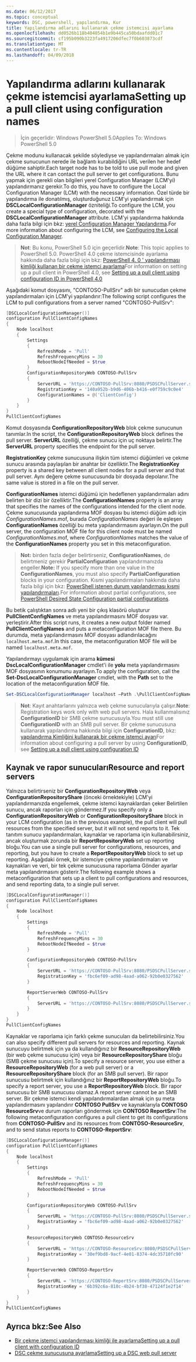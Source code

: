 ```yaml
---
ms.date: 06/12/2017
ms.topic: conceptual
keywords: DSC, powershell, yapılandırma, Kur
title: Yapılandırma adlarını kullanarak çekme istemcisi ayarlama
ms.openlocfilehash: dd0526b118b404854b1e9b445ca50bdaafdd01c7
ms.sourcegitcommit: cf195b090b3223fa4917206dfec7f0b603873cdf
ms.translationtype: MT
ms.contentlocale: tr-TR
ms.lasthandoff: 04/09/2018
---
```

# <a name="setting-up-a-pull-client-using-configuration-names"></a><span data-ttu-id="c8fe6-103">Yapılandırma adlarını kullanarak çekme istemcisi ayarlama</span><span class="sxs-lookup"><span data-stu-id="c8fe6-103">Setting up a pull client using configuration names</span></span>

> <span data-ttu-id="c8fe6-104">İçin geçerlidir: Windows PowerShell 5.0</span><span class="sxs-lookup"><span data-stu-id="c8fe6-104">Applies To: Windows PowerShell 5.0</span></span>

<span data-ttu-id="c8fe6-105">Çekme modunu kullanacak şekilde söylediyse ve yapılandırmaları almak için çekme sunucunun nerede ile bağlantı kurabildiğini URL verilen her hedef düğüme sahiptir.</span><span class="sxs-lookup"><span data-stu-id="c8fe6-105">Each target node has to be told to use pull mode and given the URL where it can contact the pull server to get configurations.</span></span>
<span data-ttu-id="c8fe6-106">Bunu yapmak için gerekli olan bilgileri yerel Configuration Manager (LCM'yi) yapılandırmanız gerekir.</span><span class="sxs-lookup"><span data-stu-id="c8fe6-106">To do this, you have to configure the Local Configuration Manager (LCM) with the necessary information.</span></span>
<span data-ttu-id="c8fe6-107">Özel türde bir yapılandırma ile donatılmış, oluşturduğunuz LCM'yi yapılandırmak için **DSCLocalConfigurationManager** özniteliği.</span><span class="sxs-lookup"><span data-stu-id="c8fe6-107">To configure the LCM, you create a special type of configuration, decorated with the **DSCLocalConfigurationManager** attribute.</span></span>
<span data-ttu-id="c8fe6-108">LCM'yi yapılandırma hakkında daha fazla bilgi için bkz: [yerel Configuration Manager Yapılandırma](metaConfig.md).</span><span class="sxs-lookup"><span data-stu-id="c8fe6-108">For more information about configuring the LCM, see [Configuring the Local Configuration Manager](metaConfig.md).</span></span>

> <span data-ttu-id="c8fe6-109">**Not**: Bu konu, PowerShell 5.0 için geçerlidir.</span><span class="sxs-lookup"><span data-stu-id="c8fe6-109">**Note**: This topic applies to PowerShell 5.0.</span></span>
<span data-ttu-id="c8fe6-110">PowerShell 4.0 çekme istemcisinde ayarlama hakkında daha fazla bilgi için bkz: [PowerShell 4. 0 ' yapılandırması kimliği kullanan bir çekme istemci ayarlama](pullClientConfigID4.md)</span><span class="sxs-lookup"><span data-stu-id="c8fe6-110">For information on setting up a pull client in PowerShell 4.0, see [Setting up a pull client using configuration ID in PowerShell 4.0](pullClientConfigID4.md)</span></span>

<span data-ttu-id="c8fe6-111">Aşağıdaki komut dosyasını, "CONTOSO-PullSrv" adlı bir sunucudan çekme yapılandırmaları için LCM'yi yapılandırır:</span><span class="sxs-lookup"><span data-stu-id="c8fe6-111">The following script configures the LCM to pull configurations from a server named "CONTOSO-PullSrv":</span></span>

```powershell
[DSCLocalConfigurationManager()]
configuration PullClientConfigNames
{
    Node localhost
    {
        Settings
        {
            RefreshMode = 'Pull'
            RefreshFrequencyMins = 30
            RebootNodeIfNeeded = $true
        }
        ConfigurationRepositoryWeb CONTOSO-PullSrv
        {
            ServerURL = 'https://CONTOSO-PullSrv:8080/PSDSCPullServer.svc'
            RegistrationKey = '140a952b-b9d6-406b-b416-e0f759c9c0e4'
            ConfigurationNames = @('ClientConfig')
        }
    }
}
PullClientConfigNames
```

<span data-ttu-id="c8fe6-112">Komut dosyasında **ConfigurationRepositoryWeb** blok çekme sunucunun tanımlar.</span><span class="sxs-lookup"><span data-stu-id="c8fe6-112">In the script, the **ConfigurationRepositoryWeb** block defines the pull server.</span></span>
<span data-ttu-id="c8fe6-113">**ServerURL** özelliği, çekme sunucu için uç noktaya belirtir.</span><span class="sxs-lookup"><span data-stu-id="c8fe6-113">The **ServerURL** property specifies the endpoint for the pull server.</span></span>

<span data-ttu-id="c8fe6-114">**RegistrationKey** çekme sunucusuna ilişkin tüm istemci düğümleri ve çekme sunucu arasında paylaşılan bir anahtar bir özelliktir.</span><span class="sxs-lookup"><span data-stu-id="c8fe6-114">The **RegistrationKey** property is a shared key between all client nodes for a pull server and that pull server.</span></span>
<span data-ttu-id="c8fe6-115">Aynı değere çekme sunucusunda bir dosyada depolanır.</span><span class="sxs-lookup"><span data-stu-id="c8fe6-115">The same value is stored in a file on the pull server.</span></span>

<span data-ttu-id="c8fe6-116">**ConfigurationNames** istemci düğümü için hedeflenen yapılandırmaları adını belirten bir dizi bir özelliktir.</span><span class="sxs-lookup"><span data-stu-id="c8fe6-116">The **ConfigurationNames** property is an array that specifies the names of the configurations intended for the client node.</span></span>
<span data-ttu-id="c8fe6-117">Çekme sunucusunda yapılandırma MOF dosyası bu istemci düğüm adlı için *ConfigurationNames*.mof, burada *ConfigurationNames* değeri ile eşleşen **ConfigurationNames**  özelliği bu meta yapılandırmasını ayarlayın.</span><span class="sxs-lookup"><span data-stu-id="c8fe6-117">On the pull server, the configuration MOF file for this client node must be named *ConfigurationNames*.mof, where *ConfigurationNames* matches the value of the **ConfigurationNames** property you set in this metaconfiguration.</span></span>

><span data-ttu-id="c8fe6-118">**Not:** birden fazla değer belirtirseniz, **ConfigurationNames**, de belirtmeniz gerekir **PartialConfiguration** yapılandırmanızda engeller.</span><span class="sxs-lookup"><span data-stu-id="c8fe6-118">**Note:** If you specify more than one value in the **ConfigurationNames**, you must also specify **PartialConfiguration** blocks in your configuration.</span></span>
<span data-ttu-id="c8fe6-119">Kısmi yapılandırmaları hakkında daha fazla bilgi için bkz: [PowerShell istenen durum yapılandırması kısmi yapılandırmaları](partialConfigs.md).</span><span class="sxs-lookup"><span data-stu-id="c8fe6-119">For information about partial configurations, see [PowerShell Desired State Configuration partial configurations](partialConfigs.md).</span></span>

<span data-ttu-id="c8fe6-120">Bu betik çalıştıktan sonra adlı yeni bir çıkış klasörü oluşturur **PullClientConfigNames** ve meta yapılandırmasını MOF dosyası var. yerleştirir.</span><span class="sxs-lookup"><span data-stu-id="c8fe6-120">After this script runs, it creates a new output folder named **PullClientConfigNames** and puts a metaconfiguration MOF file there.</span></span>
<span data-ttu-id="c8fe6-121">Bu durumda, meta yapılandırmasını MOF dosyası adlandırılacağını `localhost.meta.mof`.</span><span class="sxs-lookup"><span data-stu-id="c8fe6-121">In this case, the metaconfiguration MOF file will be named `localhost.meta.mof`.</span></span>

<span data-ttu-id="c8fe6-122">Yapılandırmayı uygulamak için arama **kümesi DscLocalConfigurationManager** cmdlet'i ile **yolu** meta yapılandırmasını MOF dosyasının konumunu ayarlayın.</span><span class="sxs-lookup"><span data-stu-id="c8fe6-122">To apply the configuration, call the **Set-DscLocalConfigurationManager** cmdlet, with the **Path** set to the location of the metaconfiguration MOF file.</span></span>

```powershell
Set-DSCLocalConfigurationManager localhost –Path .\PullClientConfigNames –Verbose.
```

> <span data-ttu-id="c8fe6-123">**Not**: Kayıt anahtarlarını yalnızca web çekme sunucularıyla çalışır.</span><span class="sxs-lookup"><span data-stu-id="c8fe6-123">**Note**: Registration keys work only with web pull servers.</span></span>
<span data-ttu-id="c8fe6-124">Hala kullanmalısınız **ConfigurationID** bir SMB çekme sunucusuyla.</span><span class="sxs-lookup"><span data-stu-id="c8fe6-124">You must still use **ConfigurationID** with an SMB pull server.</span></span>
<span data-ttu-id="c8fe6-125">Bir çekme sunucusuna kullanarak yapılandırma hakkında bilgi için **ConfigurationID**, bkz: [yapılandırma Kimliğini kullanarak bir çekme istemci ayarı](PullClientConfigNames.md)</span><span class="sxs-lookup"><span data-stu-id="c8fe6-125">For information about configuring a pull server by using **ConfigurationID**, see [Setting up a pull client using configuration ID](PullClientConfigNames.md)</span></span>

## <a name="resource-and-report-servers"></a><span data-ttu-id="c8fe6-126">Kaynak ve rapor sunucuları</span><span class="sxs-lookup"><span data-stu-id="c8fe6-126">Resource and report servers</span></span>

<span data-ttu-id="c8fe6-127">Yalnızca belirtirseniz bir **ConfigurationRepositoryWeb** veya **ConfigurationRepositoryShare** (önceki örnektekiyle) LCM'yi yapılandırmanızda engellemek, çekme istemci kaynaklardan çeker Belirtilen sunucu, ancak raporları için göndermez.</span><span class="sxs-lookup"><span data-stu-id="c8fe6-127">If you specify only a **ConfigurationRepositoryWeb** or **ConfigurationRepositoryShare** block in your LCM configuration (as in the previous example), the pull client will pull resources from the specified server, but it will not send reports to it.</span></span>
<span data-ttu-id="c8fe6-128">Tek tanıtım sunucu yapılandırmaları, kaynaklar ve raporlama için kullanabilirsiniz, ancak oluşturmak zorunda bir **ReportRepositoryWeb** set up reporting bloğu.</span><span class="sxs-lookup"><span data-stu-id="c8fe6-128">You can use a single pull server for configurations, resources, and reporting, but you have to create a **ReportRepositoryWeb** block to set up reporting.</span></span>
<span data-ttu-id="c8fe6-129">Aşağıdaki örnek, bir istemciye çekme yapılandırmaları ve kaynakları ve veri, bir tek çekme sunucusuna raporlama Gönder ayarlar meta yapılandırmasını gösterir.</span><span class="sxs-lookup"><span data-stu-id="c8fe6-129">The following example shows a metaconfiguration that sets up a client to pull configurations and resources, and send reporting data, to a single pull server.</span></span>

```powershell
[DSCLocalConfigurationManager()]
configuration PullClientConfigNames
{
    Node localhost
    {
        Settings
        {
            RefreshMode = 'Pull'
            RefreshFrequencyMins = 30
            RebootNodeIfNeeded = $true
        }

        ConfigurationRepositoryWeb CONTOSO-PullSrv
        {
            ServerURL = 'https://CONTOSO-PullSrv:8080/PSDSCPullServer.svc'
            RegistrationKey = 'fbc6ef09-ad98-4aad-a062-92b0e0327562'
        }

        ReportServerWeb CONTOSO-PullSrv
        {
            ServerURL = 'https://CONTOSO-PullSrv:8080/PSDSCPullServer.svc'
        }
    }
}
PullClientConfigNames
```

<span data-ttu-id="c8fe6-130">Kaynaklar ve raporlama için farklı çekme sunucuları da belirtebilirsiniz.</span><span class="sxs-lookup"><span data-stu-id="c8fe6-130">You can also specify different pull servers for resources and reporting.</span></span>
<span data-ttu-id="c8fe6-131">Kaynak sunucuyu belirtmek için ya da kullandığınız bir **ResourceRepositoryWeb** (bir web çekme sunucusu için) veya bir **ResourceRepositoryShare** bloğu (SMB çekme sunucusu için).</span><span class="sxs-lookup"><span data-stu-id="c8fe6-131">To specify a resource server, you use either a **ResourceRepositoryWeb** (for a web pull server) or a **ResourceRepositoryShare** block (for an SMB pull server).</span></span>
<span data-ttu-id="c8fe6-132">Bir rapor sunucusu belirtmek için kullandığınız bir **ReportRepositoryWeb** bloğu.</span><span class="sxs-lookup"><span data-stu-id="c8fe6-132">To specify a report server, you use a **ReportRepositoryWeb** block.</span></span>
<span data-ttu-id="c8fe6-133">Bir rapor sunucusu bir SMB sunucusu olamaz.</span><span class="sxs-lookup"><span data-stu-id="c8fe6-133">A report server cannot be an SMB server.</span></span>
<span data-ttu-id="c8fe6-134">Bir çekme istemci kendi yapılandırmalardan almak için şu meta yapılandırmasını yapılandırır **CONTOSO PullSrv** ve kaynaklarıyla **CONTOSO ResourceSrv**ve durum raporları göndermek için  **CONTOSO ReportSrv**:</span><span class="sxs-lookup"><span data-stu-id="c8fe6-134">The following metaconfiguration configures a pull client to get its configurations from **CONTOSO-PullSrv** and its resources from **CONTOSO-ResourceSrv**, and to send status reports to **CONTOSO-ReportSrv**:</span></span>

```powershell
[DSCLocalConfigurationManager()]
configuration PullClientConfigNames
{
    Node localhost
    {
        Settings
        {
            RefreshMode = 'Pull'
            RefreshFrequencyMins = 30
            RebootNodeIfNeeded = $true
        }

        ConfigurationRepositoryWeb CONTOSO-PullSrv
        {
            ServerURL = 'https://CONTOSO-PullSrv:8080/PSDSCPullServer.svc'
            RegistrationKey = 'fbc6ef09-ad98-4aad-a062-92b0e0327562'
        }

        ResourceRepositoryWeb CONTOSO-ResourceSrv
        {
            ServerURL = 'https://CONTOSO-ResourceSrv:8080/PSDSCPullServer.svc'
            RegistrationKey = '30ef9bd8-9acf-4e01-8374-4dc35710fc90'
        }

        ReportServerWeb CONTOSO-ReportSrv
        {
            ServerURL = 'https://CONTOSO-ReportSrv:8080/PSDSCPullServer.svc'
            RegistrationKey = '6b392c6a-818c-4b24-bf38-47124f1e2f14'
        }
    }
}
PullClientConfigNames
```

## <a name="see-also"></a><span data-ttu-id="c8fe6-135">Ayrıca bkz:</span><span class="sxs-lookup"><span data-stu-id="c8fe6-135">See Also</span></span>

* [<span data-ttu-id="c8fe6-136">Bir çekme istemci yapılandırması kimliği ile ayarlama</span><span class="sxs-lookup"><span data-stu-id="c8fe6-136">Setting up a pull client with configuration ID</span></span>](PullClientConfigNames.md)
* [<span data-ttu-id="c8fe6-137">DSC çekme sunucusuna ayarlama</span><span class="sxs-lookup"><span data-stu-id="c8fe6-137">Setting up a DSC web pull server</span></span>](pullServer.md)
